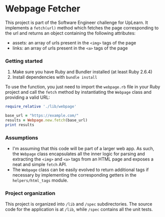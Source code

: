 # Webpage Fetcher

This project is part of the Software Engineer challenge for UpLearn. It implements a `fetch(url)` method which fetches the page corresponding to the url and returns an object containing the following attributes:
- assets: an array of urls present in the `<img>`  tags of the page
- links: an array of urls present in the `<a>` tags of the page

### Getting started

1. Make sure you have Ruby and Bundler installed (at least Ruby 2.6.4)
2. Install dependencies with `bundle install`

To use the function, you just need to import the `webpage.rb` file in your Ruby project and call the `fetch` method by instantiating the `Webpage` class and providing a valid URL:

```ruby
require_relative './lib/webpage'

base_url = "https://example.com/"
results = Webpage.new.fetch(base_url)
print results
```

### Assumptions
- I'm assuming that this code will be part of a larger web app. As such, the `Webpage` class encapsulates all the inner logic for parsing and extracting the `<img>` and `<a>` tags from an HTML page and exposes a neat and simple `fetch` API.
- The `Webpage` class can be easily evolved to return additional tags if necessary by implementing the corresponding getters in the `helpers/html_tags` module.

### Project organization
This project is organized into `/lib` and `/spec` subdirectories. The source code for the application is at `/lib`, while `/spec` contains all the unit tests.